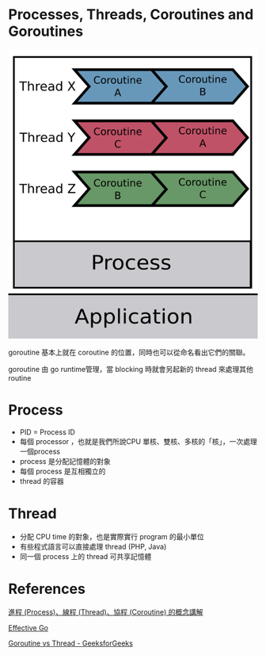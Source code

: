 # Processes, Threads, Coroutines and Goroutines

![](ptc.png)

goroutine 基本上就在 coroutine 的位置，同時也可以從命名看出它們的關聯。

goroutine 由 go runtime管理，當 blocking 時就會另起新的 thread 來處理其他 routine

# Process
* PID = Process ID
* 每個 processor ，也就是我們所說CPU 單核、雙核、多核的「核」，一次處理一個process
* process 是分配記憶體的對象
* 每個 process 是互相獨立的
* thread 的容器

# Thread
* 分配 CPU time 的對象，也是實際實行 program 的最小單位
* 有些程式語言可以直接處理 thread (PHP, Java)
* 同一個 process 上的 thread 可共享記憶體

# References
[進程 (Process)、線程 (Thread)、協程 (Coroutine) 的概念講解](https://blog.kennycoder.io/2020/05/16/%E9%80%B2%E7%A8%8B-Process-%E3%80%81%E7%B7%9A%E7%A8%8B-Thread-%E3%80%81%E5%8D%94%E7%A8%8B-Coroutine-%E7%9A%84%E6%A6%82%E5%BF%B5%E8%AC%9B%E8%A7%A3/)

[Effective Go](https://go.dev/doc/effective_go#goroutines)

[Goroutine vs Thread - GeeksforGeeks](https://www.geeksforgeeks.org/golang-goroutine-vs-thread/)